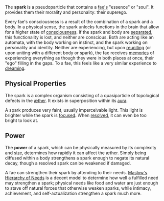 The **spark** is a pseudoparticle that contains a [fae's](<./Fae.md>) "essence" or "soul". It provides them their morality and personality: their superego.

Every fae's consciousness is a result of the combination of a spark and a body. In a physical sense, the spark unlocks functions in the brain that allow for a higher state of [consciousness](<../Phenomena/Consciousness.md>). If the spark and body are [separated](<./Resolving.md>), this functionality is lost, and neither are conscious. Both are acting like an automata, with the body working on instinct, and the spark working on personality and identity. Neither are experiencing, but upon [reuniting](<./Diffusing.md>) (or upon uniting with a different body or spark), the fae receives [memories](<../Phenomena/Memory.md>) of experiencing everything as though they were in both places at once, their "ego" filling in the gaps. To a fae, this feels like a very similar experience to [dreaming](<../Phenomena/Sleeping & Dreaming.md>).

## Physical Properties
The spark is a complex organism consisting of a quasiparticle of topological defects in the [æther](<./Æther.md>). It exists in superposition within its [aura](<./Aura.md>).

A spark produces very faint, usually imperceivable light. This light is brighter while the spark is [focused](<./Focusing.md>). When [resolved](<./Resolving.md>), it can even be too bright to look at.

## Power
The **power** of a spark, which can be physically measured by its complexity and size, determines how rapidly it can affect the æther. Simply being diffused within a body strengthens a spark enough to negate its natural decay, though a resolved spark can be weakened if damaged.

A fae can strengthen their spark by attending to their needs. [Maslow's Hierarchy of Needs](https://en.wikipedia.org/wiki/Maslow%27s_hierarchy_of_needs) is a decent model to determine how well a fulfilled need may strengthen a spark; physical needs like food and water are just enough to stave off natural forces that otherwise weaken sparks, while intimacy, achievement, and self-actualization strengthen a spark much more.